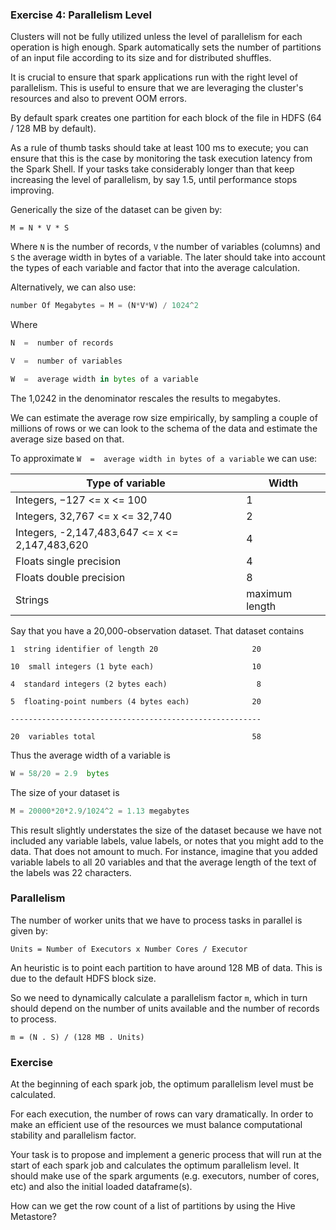 ### Exercise 4: Parallelism Level

Clusters will not be fully utilized unless the level of parallelism for each operation is high enough. 
Spark automatically sets the number of partitions of an input file according to its size and for distributed shuffles. 

It is crucial to ensure that spark applications run with the right level of parallelism. This is useful to ensure
that we are leveraging the cluster's resources and also to prevent OOM errors.

By default spark creates one partition for each block of the file in HDFS (64 / 128 MB by default).

As a rule of thumb tasks should take at least 100 ms to execute; 
you can ensure that this is the case by monitoring the task execution latency from the Spark Shell. 
If your tasks take considerably longer than that keep increasing the level of parallelism, 
by say 1.5, until performance stops improving.

Generically the size of the dataset can be given by:

`M = N * V * S`

Where `N` is the number of records, `V` the number of variables (columns) and `S` the average width in bytes of a variable.
The later should take into account the types of each variable and factor that into the average calculation.

Alternatively, we can also use:

```python
number Of Megabytes = M = (N*V*W) / 1024^2
```

Where

```python
N  =  number of records

V  =  number of variables

W  =  average width in bytes of a variable
```

The 1,0242 in the denominator rescales the results to megabytes.

We can estimate the average row size empirically, by sampling a couple of millions of rows or we can look to
the schema of the data and estimate the average size based on that.

To approximate `W  =  average width in bytes of a variable` we can use:

| **Type of variable**                           | **Width**      |
|------------------------------------------------|----------------|
| Integers, −127 <= x <= 100                     | 1              |
| Integers, 32,767 <= x <= 32,740                | 2              |
| Integers, -2,147,483,647 <= x <= 2,147,483,620 | 4              |
| Floats single precision                        | 4              |
| Floats double precision                        | 8              |
| Strings                                        | maximum length |

Say that you have a 20,000-observation dataset. That dataset contains

```
1  string identifier of length 20                     20 

10  small integers (1 byte each)                      10

4  standard integers (2 bytes each)                    8

5  floating-point numbers (4 bytes each)              20

--------------------------------------------------------

20  variables total                                   58
```

Thus the average width of a variable is

```python
W = 58/20 = 2.9  bytes
```

The size of your dataset is

```python
M = 20000*20*2.9/1024^2 = 1.13 megabytes
```

This result slightly understates the size of the dataset because we have not included any variable labels, 
value labels, or notes that you might add to the data. That does not amount to much. 
For instance, imagine that you added variable labels to all 20 variables and that 
the average length of the text of the labels was 22 characters. 

### Parallelism

The number of worker units that we have to process tasks in parallel is given by:

`Units = Number of Executors x Number Cores / Executor`

An heuristic is to point each partition to have around 128 MB of data. This is due to the default HDFS block size.

So we need to dynamically calculate a parallelism factor `m`, which in turn should depend on the number of units available
and the number of records to process.

`m = (N . S) / (128 MB . Units)`

### Exercise

At the beginning of each spark job, the optimum parallelism level must be calculated.

For each execution, the number of rows can vary dramatically. In order to make an efficient use of the resources
we must balance computational stability and parallelism factor.

Your task is to propose and implement a generic process that will run at the start of each spark job 
and calculates the optimum parallelism level. It should make use of the spark arguments (e.g. executors, number of cores, etc)
and also the initial loaded dataframe(s).

How can we get the row count of a list of partitions by using the Hive Metastore?

